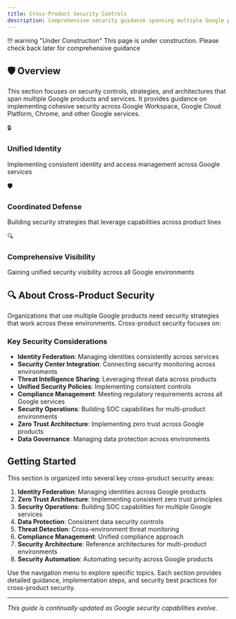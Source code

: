 ```yaml
---
title: Cross-Product Security Controls
description: Comprehensive security guidance spanning multiple Google products and services
---
```


!!! warning "Under Construction"
    This page is under construction. Please check back later for comprehensive guidance



## 🛡️ Overview

This section focuses on security controls, strategies, and architectures that span multiple Google products and services. It provides guidance on implementing cohesive security across Google Workspace, Google Cloud Platform, Chrome, and other Google services.

<div class="features">
  <div class="feature">
    <div class="feature-icon">🔒</div>
    <h3>Unified Identity</h3>
    <p>Implementing consistent identity and access management across Google services</p>
  </div>
  <div class="feature">
    <div class="feature-icon">🛡️</div>
    <h3>Coordinated Defense</h3>
    <p>Building security strategies that leverage capabilities across product lines</p>
  </div>
  <div class="feature">
    <div class="feature-icon">🔍</div>
    <h3>Comprehensive Visibility</h3>
    <p>Gaining unified security visibility across all Google environments</p>
  </div>
</div>

## 🔍 About Cross-Product Security

Organizations that use multiple Google products need security strategies that work across these environments. Cross-product security focuses on:

### Key Security Considerations

- **Identity Federation**: Managing identities consistently across services
- **Security Center Integration**: Connecting security monitoring across environments
- **Threat Intelligence Sharing**: Leveraging threat data across products
- **Unified Security Policies**: Implementing consistent controls
- **Compliance Management**: Meeting regulatory requirements across all Google services
- **Security Operations**: Building SOC capabilities for multi-product environments
- **Zero Trust Architecture**: Implementing zero trust across Google products
- **Data Governance**: Managing data protection across environments

## Getting Started

This section is organized into several key cross-product security areas:

1. **Identity Federation**: Managing identities across Google products
2. **Zero Trust Architecture**: Implementing consistent zero trust principles
3. **Security Operations**: Building SOC capabilities for multiple Google services
4. **Data Protection**: Consistent data security controls
5. **Threat Detection**: Cross-environment threat monitoring
6. **Compliance Management**: Unified compliance approach
7. **Security Architecture**: Reference architectures for multi-product environments
8. **Security Automation**: Automating security across Google products

Use the navigation menu to explore specific topics. Each section provides detailed guidance, implementation steps, and security best practices for cross-product security.

---

*This guide is continually updated as Google security capabilities evolve.*